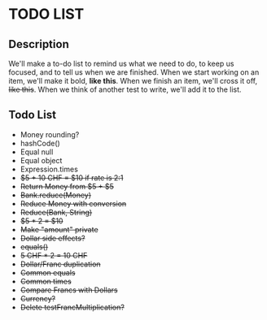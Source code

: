 # TODO LIST

## Description
We'll make a to-do list to remind us what we need to do, to keep us focused, and to tell us
when we are finished. When we start working on an item, we'll make it bold, __like this__. When
we finish an item, we'll cross it off, <s>like this</s>. When we think of another test to write, we'll add
it to the list.

## Todo List

+ Money rounding?
+ hashCode()
+ Equal null
+ Equal object
+ Expression.times
+ <s>$5 + 10 CHF = $10 if rate is 2:1</s>
+ <s>Return Money from $5 + $5</s>
+ <s>Bank.reduce(Money)</s>
+ <s>Reduce Money with conversion</s>
+ <s>Reduce(Bank, String)</s>
+ <s>$5 * 2 = $10</s>
+ <s>Make "amount" private</s>
+ <s>Dollar side effects?</s>
+ <s>equals()</s>
+ <s>5 CHF * 2 = 10 CHF</s>
+ <s>Dollar/Franc duplication</s>
+ <s>Common equals</s>
+ <s>Common times</s>
+ <s>Compare Francs with Dollars</s>
+ <s>Currency?</s>
+ <s>Delete testFrancMultiplication?</s>